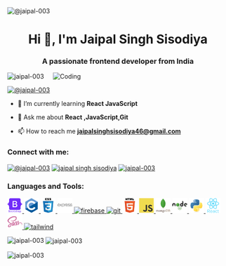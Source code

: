 
<img src="https://raw.githubusercontent.com/BEPb/BEPb/main/src/header_.png" alt="@jaipal-003" />

        


<h1 align="center">Hi 👋, I'm Jaipal Singh Sisodiya</h1>
<h3 align="center">A passionate frontend developer from India</h3>

<img align="right" alt="Coding" width="400" src="https://cdn.dribbble.com/users/1162077/screenshots/3848914/programmer.gif">
<p align="left"> <img src="https://komarev.com/ghpvc/?username=jaipal-003&label=Profile%20views&color=0e75b6&style=flat" alt="jaipal-003" /> </p>

<p align="left"> <a href="https://twitter.com/@jaipal-003" target="blank"><img src="https://img.shields.io/twitter/follow/@jaipal-003?logo=twitter&style=for-the-badge" alt="@jaipal-003" /></a> </p>

- 🌱 I’m currently learning **React JavaScript**

- 💬 Ask me about **React ,JavaScript,Git**

- 📫 How to reach me **jaipalsinghsisodiya46@gmail.com**

<h3 align="left">Connect with me:</h3>
<p align="left">
<a href="https://twitter.com/@jaipal-003" target="blank"><img align="center" src="https://raw.githubusercontent.com/rahuldkjain/github-profile-readme-generator/master/src/images/icons/Social/twitter.svg" alt="@jaipal-003" height="30" width="40" /></a>
<a href="https://linkedin.com/in/jaipal singh sisodiya" target="blank"><img align="center" src="https://raw.githubusercontent.com/rahuldkjain/github-profile-readme-generator/master/src/images/icons/Social/linked-in-alt.svg" alt="jaipal singh sisodiya" height="30" width="40" /></a>
<a href="https://instagram.com/jaipal-003" target="blank"><img align="center" src="https://raw.githubusercontent.com/rahuldkjain/github-profile-readme-generator/master/src/images/icons/Social/instagram.svg" alt="jaipal-003" height="30" width="40" /></a>
</p>

<h3 align="left">Languages and Tools:</h3>
<p align="left"> <a href="https://getbootstrap.com" target="_blank" rel="noreferrer"> <img src="https://raw.githubusercontent.com/devicons/devicon/master/icons/bootstrap/bootstrap-plain-wordmark.svg" alt="bootstrap" width="34" height="34"/> </a> <a href="https://www.cprogramming.com/" target="_blank" rel="noreferrer"> <img src="https://raw.githubusercontent.com/devicons/devicon/master/icons/c/c-original.svg" alt="c" width="34" height="34"/> </a> <a href="https://www.w3schools.com/css/" target="_blank" rel="noreferrer"> <img src="https://raw.githubusercontent.com/devicons/devicon/master/icons/css3/css3-original-wordmark.svg" alt="css3" width="34" height="34"/> </a> <a href="https://expressjs.com" target="_blank" rel="noreferrer"> <img src="https://raw.githubusercontent.com/devicons/devicon/master/icons/express/express-original-wordmark.svg" alt="express" width="34" height="34"/> </a> <a href="https://firebase.google.com/" target="_blank" rel="noreferrer"> <img src="https://www.vectorlogo.zone/logos/firebase/firebase-icon.svg" alt="firebase" width="34" height="34"/> </a> <a href="https://git-scm.com/" target="_blank" rel="noreferrer"> <img src="https://www.vectorlogo.zone/logos/git-scm/git-scm-icon.svg" alt="git" width="34" height="34"/> </a> <a href="https://www.w3.org/html/" target="_blank" rel="noreferrer"> <img src="https://raw.githubusercontent.com/devicons/devicon/master/icons/html5/html5-original-wordmark.svg" alt="html5" width="34" height="34"/> </a> <a href="https://developer.mozilla.org/en-US/docs/Web/JavaScript" target="_blank" rel="noreferrer"> <img src="https://raw.githubusercontent.com/devicons/devicon/master/icons/javascript/javascript-original.svg" alt="javascript" width="34" height="34"/> </a> <a href="https://www.mongodb.com/" target="_blank" rel="noreferrer"> <img src="https://raw.githubusercontent.com/devicons/devicon/master/icons/mongodb/mongodb-original-wordmark.svg" alt="mongodb" width="34" height="34"/> </a> <a href="https://nodejs.org" target="_blank" rel="noreferrer"> <img src="https://raw.githubusercontent.com/devicons/devicon/master/icons/nodejs/nodejs-original-wordmark.svg" alt="nodejs" width="34" height="34"/> </a> <a href="https://www.python.org" target="_blank" rel="noreferrer"> <img src="https://raw.githubusercontent.com/devicons/devicon/master/icons/python/python-original.svg" alt="python" width="34" height="34"/> </a> <a href="https://reactjs.org/" target="_blank" rel="noreferrer"> <img src="https://raw.githubusercontent.com/devicons/devicon/master/icons/react/react-original-wordmark.svg" alt="react" width="34" height="34"/> </a> <a href="https://sass-lang.com" target="_blank" rel="noreferrer"> <img src="https://raw.githubusercontent.com/devicons/devicon/master/icons/sass/sass-original.svg" alt="sass" width="34" height="34"/> </a> <a href="https://tailwindcss.com/" target="_blank" rel="noreferrer"> <img src="https://www.vectorlogo.zone/logos/tailwindcss/tailwindcss-icon.svg" alt="tailwind" width="34" height="34"/> </a> </p>

<p><img align="left" src="https://github-readme-stats.vercel.app/api/top-langs?username=jaipal-003&show_icons=true&locale=en&layout=compact" alt="jaipal-003" /></p>

<p>&nbsp;<img align="center" src="https://github-readme-stats.vercel.app/api?username=jaipal-003&show_icons=true&locale=en" alt="jaipal-003" /></p>

<p><img align="center" src="https://github-readme-streak-stats.herokuapp.com/?user=jaipal-003&" alt="jaipal-003" /></p>

